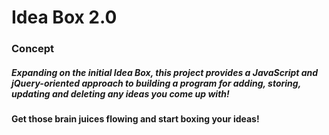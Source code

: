 # Idea Box 2.0

### Concept
##### Expanding on the initial Idea Box, this project provides a JavaScript and jQuery-oriented approach to building a program for adding, storing, updating and deleting any ideas you come up with!

#### Get those brain juices flowing and start boxing your ideas!
